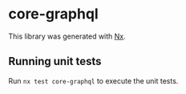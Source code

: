 # core-graphql

This library was generated with [Nx](https://nx.dev).

## Running unit tests

Run `nx test core-graphql` to execute the unit tests.
